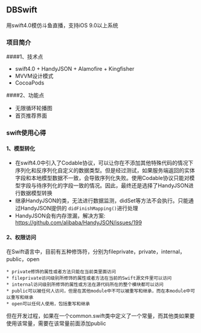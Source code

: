 ## DBSwift
用swift4.0模仿斗鱼直播，支持iOS 9.0以上系统

### 项目简介
####1、技术点
+ swift4.0 + HandyJSON + Alamofire + Kingfisher
+ MVVM设计模式
+ CocoaPods

####2、功能点
+ 无限循环轮播图
+ 首页推荐界面

### swift使用心得
#### 1、模型转化

+ 在swift4.0中引入了Codable协议，可以让你在不添加其他特殊代码的情况下序列化和反序列化自定义的数据类型。但是经过测试，如果服务端返回的实体字段和本地模型数据不一致，会导致序列化失败。使用Codable协议只能对模型字段与待序列化的字段一致的情况。因此，最终还是选择了HandyJSON进行数据模型转换
+ 继承HandyJSON的类，无法进行数据监测，didSet等方法不会执行。只能通过HandyJSON提供的 `didFinishMapping()`进行处理
+ HandyJSON会有内存泄漏，解决方案: <https://github.com/alibaba/HandyJSON/issues/199>

#### 2、权限访问
在Swift语言中，目前有五种修饰符，分别为fileprivate，private，internal，public，open

```
* private修饰的属性或者方法只能在当前类里面访问
* fileprivate访问级别所修饰的属性或者方法在当前的Swift源文件里可以访问
* internal访问级别所修饰的属性或方法在源代码所在的整个模块都可以访问
* public可以被任何人访问，但是在其他module中不可以被重写和继承，而在本module中可以重写和继承
* open可以任何人使用，包括重写和继承
```
但在开发过程，如果在一个common.swift类中定义了一个常量，而其他类如果要使用该常量，需要在该常量前面添加public

